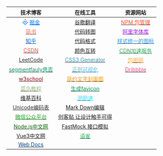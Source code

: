 技术博客 | 在线工具 | 资源网站
:-: | :-: | :-:
[<div style="display:flex; align-items:center; justify-content:center"><img src="img/juejin.svg" width="20px" height="20px" /><font style="color:#007fff">掘金</font></div>](https://juejin.cn/) | [谷歌翻译](https://translate.google.cn/) | [<font style="color:#fb5128">NPM 包管理</font>](https://www.npmjs.com/)
[<font style="color:#ea6f5a">简书</font>](https://www.jianshu.com/) | [代码转图](https://carbon.now.sh/) | [<font style="color:#a111ff">阿里字体库</font>](https://www.iconfont.cn/)
[<font style="color:#06f">知乎</font>](https://www.zhihu.com/people/qing-cui-de-gt) | [代码格式](https://tool.oschina.net/codeformat/json) | [<font style="color:#2196f3">样式统一的图标</font>](https://pictogrammers.github.io/@mdi/font/4.9.95/)
[<font style="color:#ff4d4d">CSDN</font>](https://www.csdn.net/nav/iot) | [颜色互转](https://www.sioe.cn/yingyong/yanse-rgb-16/) | [<font style="color:#27ae60">CDN加速服务</font>](https://www.bootcdn.cn/)
[<font style="color:#333">LeetCode</font>](https://leetcode-cn.com/problemset/all/) | [<font style="color:#3299bb">CSS3 Generator</font>](http://css3generator.com/) | [<font style="color:#ffa940">包图网</font>](https://ibaotu.com/)
[<font style="color:#009a61">segmentfauly思否</font>](https://segmentfault.com/) | [<font style="color:#40C0FF">正则可视化</font>](https://jex.im/regulex/#!flags=&re=%5E(a%7Cb)*%3F%24) | [<font style="color:#ea4c89">Dribbble</font>](https://dribbble.com/shots)
[<font style="color:#900b09">w3school</font>](https://www.w3school.com.cn/index.html) | [<font style="color:#f90">简约文字封面图</font>](https://www.logoly.pro/#/) | 
[<font style="color:#96b97d">菜鸟教程</font>](https://www.runoob.com/) | [<font style="color:#009a61">生成favicon</font>](https://tool.lu/favicon/) | 
[维基百科](https://zh.wikipedia.org/wiki/Wikipedia:%E5%88%86%E9%A1%9E%E7%B4%A2%E5%BC%95) | [<font style="color:#2edef9">测网速</font>](https://www.speedtest.cn/) | 
[<font style="color:#333">Unicode编码表</font>](http://www.52unicode.com/) | [Mark Down编辑](https://www.mdnice.com/) | 
[<font style="color:#1aad19">微信公众平台</font>](https://mp.weixin.qq.com/) | [创客贴 让设计触手可得](https://www.chuangkit.com/designtools/designindex) | 
[<font style="color:#026e00">Node.js中文网</font>](http://nodejs.cn/api/) | [FastMock 接口模拟](https://www.fastmock.site/#/) | 
[Vue3中文网](https://vue3js.cn/docs/zh/api/) | [<font style="color:#25b864">语雀</font>](https://www.yuque.com/dashboard/notes) | 
[<font style="color:#00458b">Web Docs</font>](https://developer.mozilla.org/zh-CN/) | |